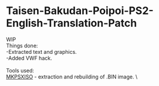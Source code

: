 # Taisen-Bakudan-Poipoi-PS2-English-Translation-Patch
WIP \
Things done: \
-Extracted text and graphics. \
-Added VWF hack. \
\
Tools used: \
[MKPSXISO](https://github.com/Lameguy64/mkpsxiso) - extraction and rebuilding of .BIN image. \
